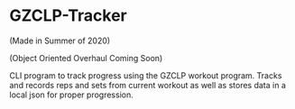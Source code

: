 # GZCLP-Tracker
(Made in Summer of 2020)

(Object Oriented Overhaul Coming Soon)


CLI program to track progress using the GZCLP workout program. Tracks and records reps and sets from current workout as well as stores data in a local json for proper progression.
